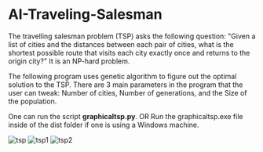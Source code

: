 # AI-Traveling-Salesman

The travelling salesman problem (TSP) asks the following question: "Given a list of cities and the distances between each pair of cities, what is the shortest possible route that visits each city exactly once and returns to the origin city?" It is an NP-hard problem.

The following program uses genetic algorithm to figure out the optimal solution to the TSP. There are 3 main parameters in the program that the user can tweak: Number of cities, Number of generations, and the Size of the population.

One can run the script **graphicaltsp.py**.
OR
Run the graphicaltsp.exe file inside of the dist folder if one is using a Windows machine.

![tsp](https://user-images.githubusercontent.com/56151022/159075529-a7e96f13-3468-4543-921d-5120ed34bb7b.png)
![tsp1](https://user-images.githubusercontent.com/56151022/159075538-f8d032bb-879c-443a-8998-c3a6734b8582.png)
![tsp2](https://user-images.githubusercontent.com/56151022/159075542-ffe2f4d1-4587-49c9-91d4-644dfcbfdedb.png)

